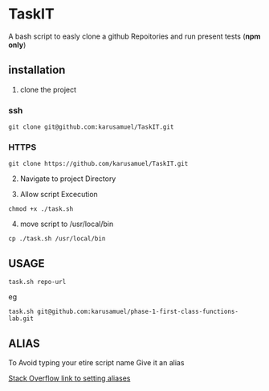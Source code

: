 # TaskIT


A bash script to easly clone a github Repoitories and run present tests (**npm only**)

## installation

1. clone the project

### ssh

`git clone git@github.com:karusamuel/TaskIT.git`

### HTTPS

`git clone https://github.com/karusamuel/TaskIT.git`

2. Navigate to project Directory


3. Allow script Excecution


`chmod +x ./task.sh`

4. move script to /usr/local/bin

`cp ./task.sh /usr/local/bin`

## USAGE

`task.sh repo-url`

eg

`task.sh git@github.com:karusamuel/phase-1-first-class-functions-lab.git`

## ALIAS

To Avoid typing your etire script name Give it an alias

[Stack Overflow link to setting aliases](https://stackoverflow.com/questions/8967843/how-do-i-create-a-bash-alias)